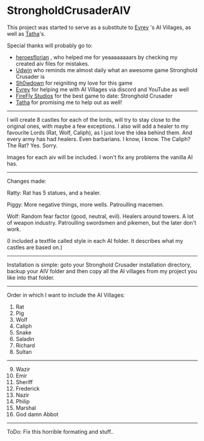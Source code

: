 # StrongholdCrusaderAIV
This project was started to serve as a substitute to [Evrey](https://github.com/Evrey) 's AI Villages, as well as [Tatha](https://www.youtube.com/channel/UC4BrhBzHp1ymnczlkdKcSkg)'s.

Special thanks will probably go to:
 -  [heroesflorian](https://github.com/heroesflorian) , who helped me for yeaaaaaaaars
    by checking my created aiv files for mistakes.
 -  [Udwin](https://www.youtube.com/user/UdwinLP) who reminds me almost daily what an awesome game Stronghold Crusader is
 -  [Sh0wdown](https://github.com/Sh0wdown) for reigniting my love for this game
 -  [Evrey](https://github.com/Evrey) for helping me with AI Villages via discord and YouTube as well
 -  [FireFly Studios](https://fireflyworlds.com) for the best game to date: Stronghold Crusader
 -  [Tatha](https://www.youtube.com/channel/UC4BrhBzHp1ymnczlkdKcSkg) for promising me to help out as well!
 
 
 -------

I will create 8 castles for each of the lords, will try to stay close to the original ones,
with maybe a few exceptions. I also will add a healer to my favourite Lords (Rat, Wolf, Caliph), as I just love
the idea behind them. And every army has had healers.
Even barbarians. I know, I know. The Caliph? The Rat? Yes. Sorry.

Images for each aiv will be included.
I won't fix any problems the vanilla AI has.

-------

Changes made:

Ratty: Rat has 5 statues, and a healer. 

Piggy: More negative things, more wells. Patroulling macemen. 

Wolf: Random fear factor (good, neutral, evil). Healers around towers. A lot of weapon industry. Patroulling swordsmen and pikemen, but the later don't work.

(I included a textfile called style in each AI folder. It describes what my castles are based on.)


------


Installation is simple: goto your Stronghold Crusader installation directory, backup your AIV folder and then copy all the AI villages from my project you like into that folder.

------

Order in which I want to include the AI Villages:

1. Rat
2. Pig
3. Wolf
4. Caliph
5. Snake
6. Saladin
7. Richard
8. Sultan
-----
9. Wazir
10. Emir
11. Sheriff
12. Frederick
13. Nazir
14. Philip
15. Marshal
16. God damn Abbot


--------

ToDo: Fix this horrible formating and stuff..
